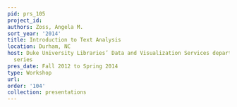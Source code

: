 ```yaml
---
pid: prs_105
project_id: 
authors: Zoss, Angela M.
sort_year: '2014'
title: Introduction to Text Analysis
location: Durham, NC
host: Duke University Libraries’ Data and Visualization Services department workshop
  series
pres_date: Fall 2012 to Spring 2014
type: Workshop
url: 
order: '104'
collection: presentations
---
```

